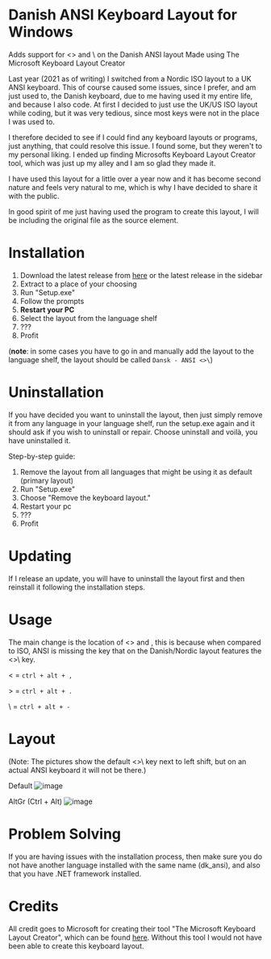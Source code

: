 # Danish ANSI Keyboard Layout for Windows
Adds support for &lt;> and \ on the Danish ANSI layout
Made using The Microsoft Keyboard Layout Creator

Last year (2021 as of writing) I switched from a Nordic ISO layout to a UK ANSI keyboard. This of course caused some issues, since I prefer, and am just used to, the Danish keyboard, due to me having used it my entire life, and because I also code. At first I decided to just use the UK/US ISO layout while coding, but it was very tedious, since most keys were not in the place I was used to.

I therefore decided to see if I could find any keyboard layouts or programs, just anything, that could resolve this issue.
I found some, but they weren't to my personal liking. I ended up finding Microsofts Keyboard Layout Creator tool, which was just up my alley and I am so glad they made it.

I have used this layout for a little over a year now and it has become second nature and feels very natural to me, which is why I have decided to share it with the public.

In good spirit of me just having used the program to create this layout, I will be including the original file as the source element.

# Installation
1. Download the latest release from [here](https://github.com/Anderzenn/danish-ansi-windows/releases/latest) or the latest release in the sidebar
2. Extract to a place of your choosing
3. Run "Setup.exe"
4. Follow the prompts
5. **Restart your PC**
6. Select the layout from the language shelf
7. ???
8. Profit

(**note**: in some cases you have to go in and manually add the layout to the language shelf, the layout should be called `Dansk - ANSI <>\`)

# Uninstallation
If you have decided you want to uninstall the layout, then just simply remove it from any language in your language shelf, run the setup.exe again and it should ask if you wish to uninstall or repair. Choose uninstall and voilà, you have uninstalled it.

Step-by-step guide:
1. Remove the layout from all languages that might be using it as default (primary layout)
2. Run "Setup.exe"
3. Choose "Remove the keyboard layout."
4. Restart your pc
5. ???
6. Profit

# Updating
If I release an update, you will have to uninstall the layout first and then reinstall it following the installation steps.

# Usage
The main change is the location of <> and \, this is because when compared to ISO, ANSI is missing the key that on the Danish/Nordic layout features the <>\ key.

&lt; = 
`ctrl + alt + ,`

\> = 
`ctrl + alt + .`

\\ = 
`ctrl + alt + -`

# Layout
(Note: The pictures show the default <>\ key next to left shift, but on an actual ANSI keyboard it will not be there.)

Default
![image](https://user-images.githubusercontent.com/12025450/167323812-e926ee3a-3626-4920-bb1a-984dca2e1337.png)

AltGr (Ctrl + Alt)
![image](https://user-images.githubusercontent.com/12025450/167323841-c5fafb6a-79fe-4ec6-b049-a67b5e181e0b.png)

# Problem Solving
If you are having issues with the installation process, then make sure you do not have another language installed with the same name (dk_ansi), and also that you have .NET framework installed.

# Credits
All credit goes to Microsoft for creating their tool "The Microsoft Keyboard Layout Creator", which can be found [here](https://support.microsoft.com/en-us/topic/906c31e4-d5ea-7988-cb39-7b688880d7cb). Without this tool I would not have been able to create this keyboard layout.
